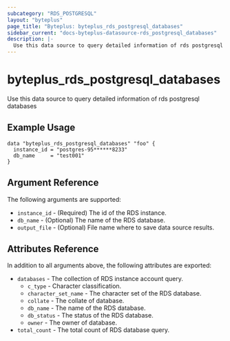 ```yaml
---
subcategory: "RDS_POSTGRESQL"
layout: "byteplus"
page_title: "Byteplus: byteplus_rds_postgresql_databases"
sidebar_current: "docs-byteplus-datasource-rds_postgresql_databases"
description: |-
  Use this data source to query detailed information of rds postgresql databases
---
```

# byteplus_rds_postgresql_databases
Use this data source to query detailed information of rds postgresql databases
## Example Usage
```hcl
data "byteplus_rds_postgresql_databases" "foo" {
  instance_id = "postgres-95******8233"
  db_name     = "test001"
}
```
## Argument Reference
The following arguments are supported:
* `instance_id` - (Required) The id of the RDS instance.
* `db_name` - (Optional) The name of the RDS database.
* `output_file` - (Optional) File name where to save data source results.

## Attributes Reference
In addition to all arguments above, the following attributes are exported:
* `databases` - The collection of RDS instance account query.
    * `c_type` - Character classification.
    * `character_set_name` - The character set of the RDS database.
    * `collate` - The collate of database.
    * `db_name` - The name of the RDS database.
    * `db_status` - The status of the RDS database.
    * `owner` - The owner of database.
* `total_count` - The total count of RDS database query.


